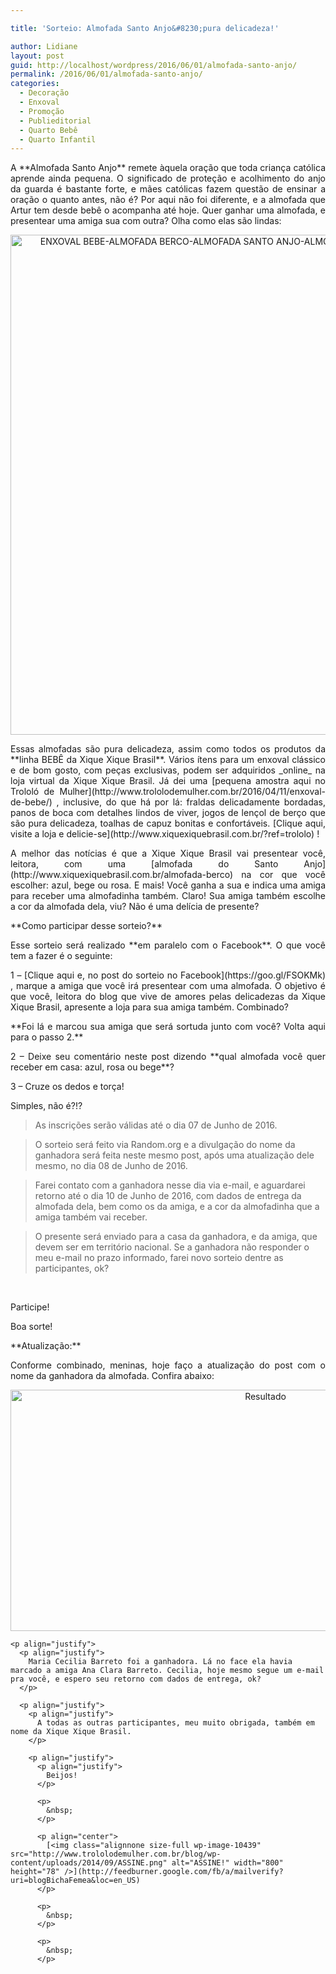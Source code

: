 ```yaml
---

title: 'Sorteio: Almofada Santo Anjo&#8230;pura delicadeza!'

author: Lidiane
layout: post
guid: http://localhost/wordpress/2016/06/01/almofada-santo-anjo/
permalink: /2016/06/01/almofada-santo-anjo/
categories:
  - Decoração
  - Enxoval
  - Promoção
  - Publieditorial
  - Quarto Bebê
  - Quarto Infantil
---
```

<p align="justify">
  A **Almofada Santo Anjo** remete àquela oração que toda criança católica aprende ainda pequena. O significado de proteção e acolhimento do anjo da guarda é bastante forte, e mães católicas fazem questão de ensinar a oração o quanto antes, não é? Por aqui não foi diferente, e a almofada que Artur tem desde bebê o acompanha até hoje. Quer ganhar uma almofada, e presentear uma amiga sua com outra? Olha como elas são lindas:
</p>

<p align="center">
  <img class="alignnone size-full wp-image-12611" src="http://www.trololodemulher.com.br/blog/wp-content/uploads/2016/05/ENXOVAL-BEBE-ALMOFADA-BERCO-ALMOFADA-SANTO-ANJO-ALMOFADA-ANJO-DA-GUARDA-SORTEIO800.jpg" alt="ENXOVAL BEBE-ALMOFADA BERCO-ALMOFADA SANTO ANJO-ALMOFADA ANJO DA GUARDA-SORTEIO800" width="800" height="800" />
</p>

<p style="text-align: justify;" align="justify">
  Essas almofadas são pura delicadeza, assim como todos os produtos da **linha BEBÊ da Xique Xique Brasil**. Vários ítens para um enxoval clássico e de bom gosto, com peças exclusivas, podem ser adquiridos _online_ na loja virtual da Xique Xique Brasil. Já dei uma [pequena amostra aqui no Trololó de Mulher](http://www.trololodemulher.com.br/2016/04/11/enxoval-de-bebe/) , inclusive, do que há por lá: fraldas delicadamente bordadas, panos de boca com detalhes lindos de viver, jogos de lençol de berço que são pura delicadeza, toalhas de capuz bonitas e confortáveis. [Clique aqui, visite a loja e delicie-se](http://www.xiquexiquebrasil.com.br/?ref=trololo) !
</p>

<p style="text-align: justify;" align="justify">
  A melhor das notícias é que a Xique Xique Brasil vai presentear você, leitora, com uma [almofada do Santo Anjo](http://www.xiquexiquebrasil.com.br/almofada-berco)  na cor que você escolher: azul, bege ou rosa. E mais! Você ganha a sua e indica uma amiga para receber uma almofadinha também. Claro! Sua amiga também escolhe a cor da almofada dela, viu? Não é uma delícia de presente?
</p>

<p style="text-align: justify;" align="justify">
  **Como participar desse sorteio?**
</p>

<p style="text-align: justify;">
  Esse sorteio será realizado **em paralelo com o Facebook**. O que você tem a fazer é o seguinte:
</p>

<p style="text-align: justify;">
  1 – [Clique aqui e, no post do sorteio no Facebook](https://goo.gl/FSOKMk) , marque a amiga que você irá presentear com uma almofada. O objetivo é que você, leitora do blog que vive de amores pelas delicadezas da Xique Xique Brasil, apresente a loja para sua amiga também. Combinado?
</p>

<p style="text-align: justify;">
  **Foi lá e marcou sua amiga que será sortuda junto com você? Volta aqui para o passo 2.**
</p>

<p style="text-align: justify;">
  2 – Deixe seu comentário neste post dizendo **qual almofada você quer receber em casa: azul, rosa ou bege**?
</p>

<p style="text-align: justify;">
  3 – Cruze os dedos e torça!
</p>

<p style="text-align: justify;">
  Simples, não é?!?
</p>

>As inscrições serão válidas até o dia 07 de Junho de 2016.

>O sorteio será feito via Random.org e a divulgação do nome da ganhadora será feita neste mesmo post, após uma atualização dele mesmo, no dia 08 de Junho de 2016.

>Farei contato com a ganhadora nesse dia via e-mail, e aguardarei retorno até o dia 10 de Junho de 2016, com dados de entrega da almofada dela, bem como os da amiga, e a cor da almofadinha que a amiga também vai receber.

>O presente será enviado para a casa da ganhadora, e da amiga, que devem ser em território nacional. Se a ganhadora não responder o meu e-mail no prazo informado, farei novo sorteio dentre as participantes, ok?

&nbsp;

Participe!

Boa sorte!

<p align="justify">
  **Atualização:**
</p>

<p align="justify">
  <p align="justify">
    Conforme combinado, meninas, hoje faço a atualização do post com o nome da ganhadora da almofada. Confira abaixo:
  </p>
  
  <p align="justify">
    <p align="center">
      <img class="alignnone size-full wp-image-12649" src="http://www.trololodemulher.com.br/blog/wp-content/uploads/2016/06/Resultado.jpg" alt="Resultado" width="800" height="386" />
    </p>
    
    <p align="justify">
      <p align="justify">
        Maria Cecilia Barreto foi a ganhadora. Lá no face ela havia marcado a amiga Ana Clara Barreto. Cecilia, hoje mesmo segue um e-mail pra você, e espero seu retorno com dados de entrega, ok?
      </p>
      
      <p align="justify">
        <p align="justify">
          A todas as outras participantes, meu muito obrigada, também em nome da Xique Xique Brasil.
        </p>
        
        <p align="justify">
          <p align="justify">
            Beijos!
          </p>
          
          <p>
            &nbsp;
          </p>
          
          <p align="center">
            [<img class="alignnone size-full wp-image-10439" src="http://www.trololodemulher.com.br/blog/wp-content/uploads/2014/09/ASSINE.png" alt="ASSINE!" width="800" height="78" />](http://feedburner.google.com/fb/a/mailverify?uri=blogBichaFemea&loc=en_US) 
          </p>
          
          <p>
            &nbsp;
          </p>
          
          <p>
            &nbsp;
          </p>